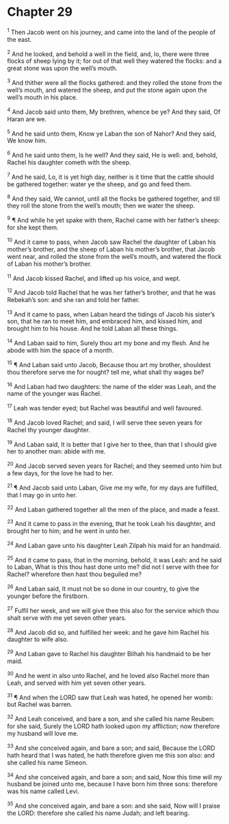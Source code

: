 # Chapter 29

<sup>1</sup> Then Jacob went on his journey, and came into the land of the people of the east. 

<sup>2</sup> And he looked, and behold a well in the field, and, lo, there were three flocks of sheep lying by it; for out of that well they watered the flocks: and a great stone was upon the well’s mouth. 

<sup>3</sup> And thither were all the flocks gathered: and they rolled the stone from the well’s mouth, and watered the sheep, and put the stone again upon the well’s mouth in his place. 

<sup>4</sup> And Jacob said unto them, My brethren, whence be ye? And they said, Of Haran are we. 

<sup>5</sup> And he said unto them, Know ye Laban the son of Nahor? And they said, We know him. 

<sup>6</sup> And he said unto them, Is he well? And they said, He is well: and, behold, Rachel his daughter cometh with the sheep. 

<sup>7</sup> And he said, Lo, it is yet high day, neither is it time that the cattle should be gathered together: water ye the sheep, and go and feed them. 

<sup>8</sup> And they said, We cannot, until all the flocks be gathered together, and till they roll the stone from the well’s mouth; then we water the sheep. 

<sup>9</sup> ¶ And while he yet spake with them, Rachel came with her father’s sheep: for she kept them. 

<sup>10</sup> And it came to pass, when Jacob saw Rachel the daughter of Laban his mother’s brother, and the sheep of Laban his mother’s brother, that Jacob went near, and rolled the stone from the well’s mouth, and watered the flock of Laban his mother’s brother. 

<sup>11</sup> And Jacob kissed Rachel, and lifted up his voice, and wept. 

<sup>12</sup> And Jacob told Rachel that he was her father’s brother, and that he was Rebekah’s son: and she ran and told her father. 

<sup>13</sup> And it came to pass, when Laban heard the tidings of Jacob his sister’s son, that he ran to meet him, and embraced him, and kissed him, and brought him to his house. And he told Laban all these things. 

<sup>14</sup> And Laban said to him, Surely thou art my bone and my flesh. And he abode with him the space of a month. 

<sup>15</sup> ¶ And Laban said unto Jacob, Because thou art my brother, shouldest thou therefore serve me for nought? tell me, what shall thy wages be? 

<sup>16</sup> And Laban had two daughters: the name of the elder was Leah, and the name of the younger was Rachel. 

<sup>17</sup> Leah was tender eyed; but Rachel was beautiful and well favoured. 

<sup>18</sup> And Jacob loved Rachel; and said, I will serve thee seven years for Rachel thy younger daughter. 

<sup>19</sup> And Laban said, It is better that I give her to thee, than that I should give her to another man: abide with me. 

<sup>20</sup> And Jacob served seven years for Rachel; and they seemed unto him but a few days, for the love he had to her. 

<sup>21</sup> ¶ And Jacob said unto Laban, Give me my wife, for my days are fulfilled, that I may go in unto her. 

<sup>22</sup> And Laban gathered together all the men of the place, and made a feast. 

<sup>23</sup> And it came to pass in the evening, that he took Leah his daughter, and brought her to him; and he went in unto her. 

<sup>24</sup> And Laban gave unto his daughter Leah Zilpah his maid for an handmaid. 

<sup>25</sup> And it came to pass, that in the morning, behold, it was Leah: and he said to Laban, What is this thou hast done unto me? did not I serve with thee for Rachel? wherefore then hast thou beguiled me? 

<sup>26</sup> And Laban said, It must not be so done in our country, to give the younger before the firstborn. 

<sup>27</sup> Fulfil her week, and we will give thee this also for the service which thou shalt serve with me yet seven other years. 

<sup>28</sup> And Jacob did so, and fulfilled her week: and he gave him Rachel his daughter to wife also. 

<sup>29</sup> And Laban gave to Rachel his daughter Bilhah his handmaid to be her maid. 

<sup>30</sup> And he went in also unto Rachel, and he loved also Rachel more than Leah, and served with him yet seven other years. 

<sup>31</sup> ¶ And when the LORD saw that Leah was hated, he opened her womb: but Rachel was barren. 

<sup>32</sup> And Leah conceived, and bare a son, and she called his name Reuben: for she said, Surely the LORD hath looked upon my affliction; now therefore my husband will love me. 

<sup>33</sup> And she conceived again, and bare a son; and said, Because the LORD hath heard that I was hated, he hath therefore given me this son also: and she called his name Simeon. 

<sup>34</sup> And she conceived again, and bare a son; and said, Now this time will my husband be joined unto me, because I have born him three sons: therefore was his name called Levi. 

<sup>35</sup> And she conceived again, and bare a son: and she said, Now will I praise the LORD: therefore she called his name Judah; and left bearing. 


